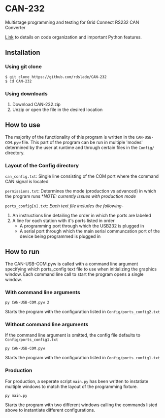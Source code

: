 # CAN-232
Multistage programming and testing for Grid Connect RS232 CAN Converter

[Link](https://github.com/rdslade/CAN-232/blob/master/howto.MD) to details on code organization and important Python features.

## Installation
### Using git clone
```
$ git clone https://github.com/rdslade/CAN-232
$ cd CAN-232
```
### Using downloads
1. Download CAN-232.zip
2. Unzip or open the file in the desired location

## How to use
The majority of the functionality of this program is written in the `CAN-USB-COM.pyw` file. 
This part of the program can be run in multiple 'modes' determined by the user at runtime and through certain files in the `Config/` directory.

### Layout of the Config directory
`can_config.txt`: Single line consisting of the COM port where the command CAN signal is located

`permissions.txt`: Determines the mode (production vs advanced) in which the program runs
  **NOTE: currently issues with production mode*
  
 `ports_config[n].txt`: *Each text file includes the following*-
 
 1. An instructions line detailing the order in which the ports are labeled
 2. A line for each station with it's ports listed in order
    * A programming port through which the USB232 is plugged in
    * A serial port through which the main serial communcation port of the device being programmed is plugged in
    
## How to run
The CAN-USB-COM.pyw is called with a command line argument specifying which ports_config text file to use when initializing the graphics window. Each command line call to start the program opens a single window. 

### With command line arguments

```
py CAN-USB-COM.pyw 2
```
Starts the program with the configuration listed in `Config/ports_config2.txt`

### Without command line arguments
If the command line argument is omitted, the config file defaults to `Config/ports_config1.txt`
```
py CAN-USB-COM.pyw
```
Starts the program with the configuration listed in `Config/ports_config1.txt`

### Production
For production, a seperate script `main.py` has been written to instatiate multiple windows to match the layout of the programming fixture.

```
py main.py
```
Starts the program with two different windows calling the commands listed above to instantiate different configurations.

